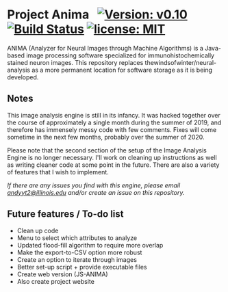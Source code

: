# Project Anima &nbsp;   [![Version: v0.10](https://img.shields.io/badge/version-v0.10-red.svg)](https://travis-ci.com/thewindsofwinter/anima) [![Build Status](https://travis-ci.com/thewindsofwinter/anima.svg?branch=master)](https://travis-ci.com/thewindsofwinter/anima) [![license: MIT](https://img.shields.io/badge/license-MIT-yellow.svg)](https://opensource.org/licenses/MIT)



ANIMA (Analyzer for Neural Images through Machine Algorithms) is a Java-based image processing software specialized for 
immunohistochemically stained neuron images. This repository replaces thewindsofwinter/neural-analysis as a more permanent 
location for software storage as it is being developed.

## Notes
This image analysis engine is still in its infancy. It was hacked together over the course of approximately a single month during
the summer of 2019, and therefore has immensely messy code with few comments. Fixes will come sometime in the next few months,
probably over the summer of 2020.

Please note that the second section of the setup of the Image Analysis Engine is no longer necessary. I'll work on cleaning up 
instructions as well as writing cleaner code at some point in the future. There are also a variety of features that I wish to 
implement.

*If there are any issues you find with this engine, please email andyyt2@illinois.edu and/or create an issue on this repository.*

## Future features / To-do list
 - Clean up code
 - Menu to select which attributes to analyze
 - Updated flood-fill algorithm to require more overlap
 - Make the export-to-CSV option more robust
 - Create an option to iterate through images
 - Better set-up script + provide executable files
 - Create web version (JS-ANIMA)
 - Also create project website
